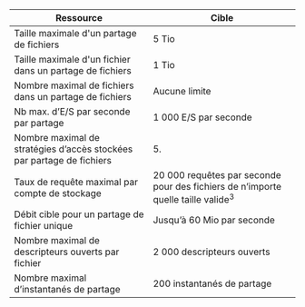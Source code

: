 | Ressource | Cible |
|----------|---------------|
| Taille maximale d'un partage de fichiers | 5 Tio |
| Taille maximale d'un fichier dans un partage de fichiers | 1 Tio |
| Nombre maximal de fichiers dans un partage de fichiers | Aucune limite |
| Nb max. d’E/S par seconde par partage | 1 000 E/S par seconde |
| Nombre maximal de stratégies d’accès stockées par partage de fichiers | 5. |
| Taux de requête maximal par compte de stockage | 20 000 requêtes par seconde pour des fichiers de n’importe quelle taille valide<sup>3</sup> |
| Débit cible pour un partage de fichier unique | Jusqu’à 60 Mio par seconde |
| Nombre maximal de descripteurs ouverts par fichier | 2 000 descripteurs ouverts |
| Nombre maximal d’instantanés de partage | 200 instantanés de partage |
